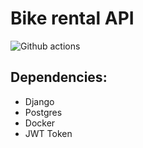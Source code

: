 # Bike rental API

<picture>
  <img alt="Github actions" src="https://github.com/mpushki/bike_rental/actions/workflows/lint.yml/badge.svg">
</picture>

## Dependencies:
 - Django
 - Postgres
 - Docker
 - JWT Token

